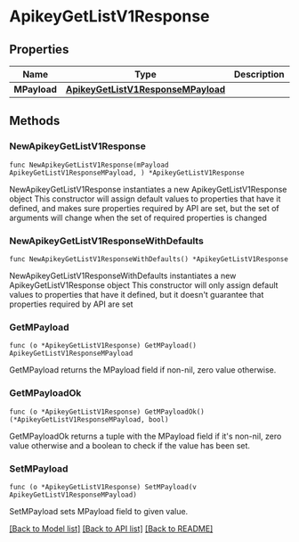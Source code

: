 # ApikeyGetListV1Response

## Properties

Name | Type | Description | Notes
------------ | ------------- | ------------- | -------------
**MPayload** | [**ApikeyGetListV1ResponseMPayload**](ApikeyGetListV1ResponseMPayload.md) |  | 

## Methods

### NewApikeyGetListV1Response

`func NewApikeyGetListV1Response(mPayload ApikeyGetListV1ResponseMPayload, ) *ApikeyGetListV1Response`

NewApikeyGetListV1Response instantiates a new ApikeyGetListV1Response object
This constructor will assign default values to properties that have it defined,
and makes sure properties required by API are set, but the set of arguments
will change when the set of required properties is changed

### NewApikeyGetListV1ResponseWithDefaults

`func NewApikeyGetListV1ResponseWithDefaults() *ApikeyGetListV1Response`

NewApikeyGetListV1ResponseWithDefaults instantiates a new ApikeyGetListV1Response object
This constructor will only assign default values to properties that have it defined,
but it doesn't guarantee that properties required by API are set

### GetMPayload

`func (o *ApikeyGetListV1Response) GetMPayload() ApikeyGetListV1ResponseMPayload`

GetMPayload returns the MPayload field if non-nil, zero value otherwise.

### GetMPayloadOk

`func (o *ApikeyGetListV1Response) GetMPayloadOk() (*ApikeyGetListV1ResponseMPayload, bool)`

GetMPayloadOk returns a tuple with the MPayload field if it's non-nil, zero value otherwise
and a boolean to check if the value has been set.

### SetMPayload

`func (o *ApikeyGetListV1Response) SetMPayload(v ApikeyGetListV1ResponseMPayload)`

SetMPayload sets MPayload field to given value.



[[Back to Model list]](../README.md#documentation-for-models) [[Back to API list]](../README.md#documentation-for-api-endpoints) [[Back to README]](../README.md)


